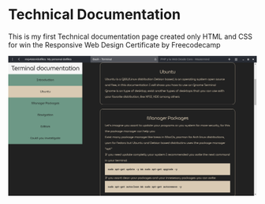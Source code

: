 # Technical Documentation

This is my first Technical documentation page created only HTML and CSS for win the Responsive Web Design Certificate by Freecodecamp

![Preview](./.screenshots/preview-documentation.png)